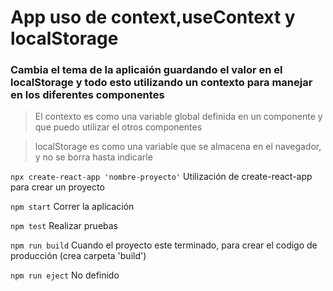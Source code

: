 # App uso de context,useContext y localStorage

### Cambia el tema de la aplicaión guardando el valor en el localStorage y todo esto utilizando un contexto para manejar en los diferentes componentes

>El contexto es como una variable global definida en un componente y que puedo utilizar el otros componentes

>localStorage es como una variable que se almacena en el navegador, y no se borra hasta indicarle

`npx create-react-app 'nombre-proyecto'`
Utilización de create-react-app para crear un proyecto

`npm start`
Correr la aplicación

`npm test`
Realizar pruebas

`npm run build`
Cuando el proyecto este terminado, para crear el codigo de producción (crea carpeta 'build')

`npm run eject` 
No definido